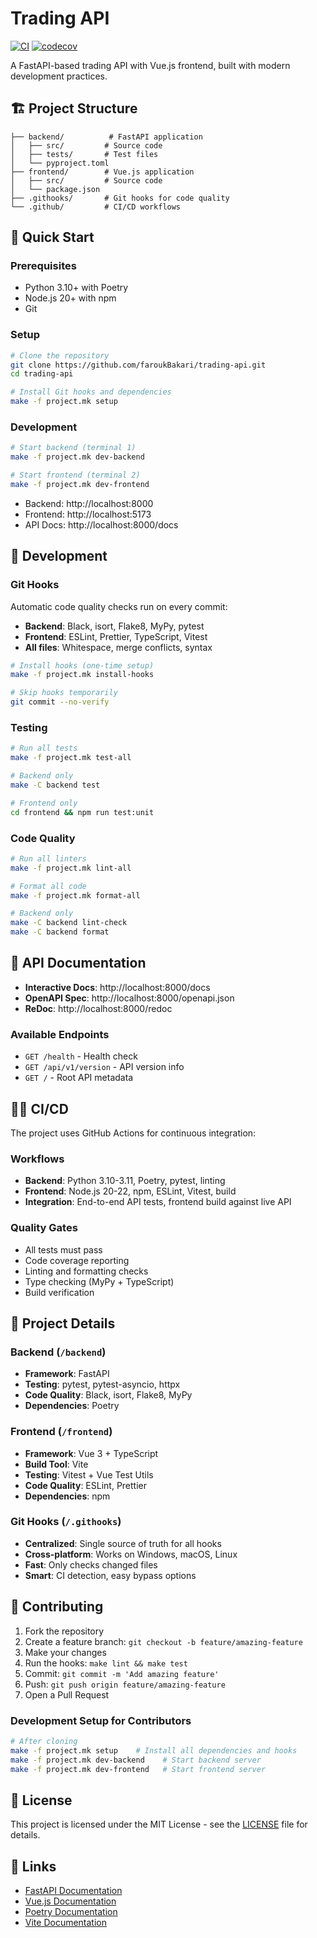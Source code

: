 # Trading API

[![CI](https://github.com/faroukBakari/trading-api/actions/workflows/ci.yml/badge.svg)](https://github.com/faroukBakari/trading-api/actions/workflows/ci.yml)
[![codecov](https://codecov.io/gh/faroukBakari/trading-api/branch/main/graph/badge.svg)](https://codecov.io/gh/faroukBakari/trading-api)

A FastAPI-based trading API with Vue.js frontend, built with modern development practices.

## 🏗️ Project Structure

```
├── backend/          # FastAPI application
│   ├── src/         # Source code
│   ├── tests/       # Test files
│   └── pyproject.toml
├── frontend/        # Vue.js application
│   ├── src/         # Source code
│   └── package.json
├── .githooks/       # Git hooks for code quality
└── .github/         # CI/CD workflows
```

## 🚀 Quick Start

### Prerequisites
- Python 3.10+ with Poetry
- Node.js 20+ with npm
- Git

### Setup
```bash
# Clone the repository
git clone https://github.com/faroukBakari/trading-api.git
cd trading-api

# Install Git hooks and dependencies
make -f project.mk setup
```

### Development
```bash
# Start backend (terminal 1)
make -f project.mk dev-backend

# Start frontend (terminal 2)
make -f project.mk dev-frontend
```

- Backend: http://localhost:8000
- Frontend: http://localhost:5173
- API Docs: http://localhost:8000/docs

## 🔧 Development

### Git Hooks
Automatic code quality checks run on every commit:
- **Backend**: Black, isort, Flake8, MyPy, pytest
- **Frontend**: ESLint, Prettier, TypeScript, Vitest
- **All files**: Whitespace, merge conflicts, syntax

```bash
# Install hooks (one-time setup)
make -f project.mk install-hooks

# Skip hooks temporarily
git commit --no-verify
```

### Testing
```bash
# Run all tests
make -f project.mk test-all

# Backend only
make -C backend test

# Frontend only
cd frontend && npm run test:unit
```

### Code Quality
```bash
# Run all linters
make -f project.mk lint-all

# Format all code
make -f project.mk format-all

# Backend only
make -C backend lint-check
make -C backend format
```

## 📖 API Documentation

- **Interactive Docs**: http://localhost:8000/docs
- **OpenAPI Spec**: http://localhost:8000/openapi.json
- **ReDoc**: http://localhost:8000/redoc

### Available Endpoints
- `GET /health` - Health check
- `GET /api/v1/version` - API version info
- `GET /` - Root API metadata

## 🏃‍♂️ CI/CD

The project uses GitHub Actions for continuous integration:

### Workflows
- **Backend**: Python 3.10-3.11, Poetry, pytest, linting
- **Frontend**: Node.js 20-22, npm, ESLint, Vitest, build
- **Integration**: End-to-end API tests, frontend build against live API

### Quality Gates
- All tests must pass
- Code coverage reporting
- Linting and formatting checks
- Type checking (MyPy + TypeScript)
- Build verification

## 📁 Project Details

### Backend (`/backend`)
- **Framework**: FastAPI
- **Testing**: pytest, pytest-asyncio, httpx
- **Code Quality**: Black, isort, Flake8, MyPy
- **Dependencies**: Poetry

### Frontend (`/frontend`)
- **Framework**: Vue 3 + TypeScript
- **Build Tool**: Vite
- **Testing**: Vitest + Vue Test Utils
- **Code Quality**: ESLint, Prettier
- **Dependencies**: npm

### Git Hooks (`/.githooks`)
- **Centralized**: Single source of truth for all hooks
- **Cross-platform**: Works on Windows, macOS, Linux
- **Fast**: Only checks changed files
- **Smart**: CI detection, easy bypass options

## 🤝 Contributing

1. Fork the repository
2. Create a feature branch: `git checkout -b feature/amazing-feature`
3. Make your changes
4. Run the hooks: `make lint && make test`
5. Commit: `git commit -m 'Add amazing feature'`
6. Push: `git push origin feature/amazing-feature`
7. Open a Pull Request

### Development Setup for Contributors
```bash
# After cloning
make -f project.mk setup    # Install all dependencies and hooks
make -f project.mk dev-backend    # Start backend server
make -f project.mk dev-frontend   # Start frontend server
```

## 📜 License

This project is licensed under the MIT License - see the [LICENSE](LICENSE) file for details.

## 🔗 Links

- [FastAPI Documentation](https://fastapi.tiangolo.com/)
- [Vue.js Documentation](https://vuejs.org/)
- [Poetry Documentation](https://python-poetry.org/)
- [Vite Documentation](https://vitejs.dev/)